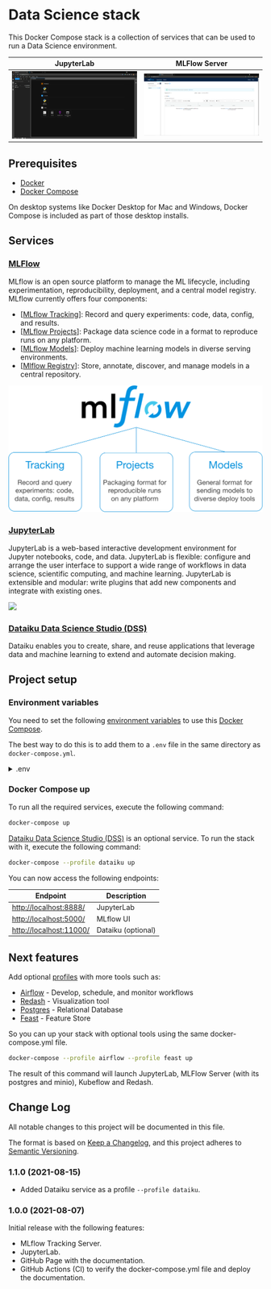 # Data Science stack

This Docker Compose stack is a collection of services that can be used to run a Data Science environment.

| **JupyterLab** | **MLFlow Server** |
| :-: | :-: |
| ![](../docs/images/JupyterLab.png) | ![](../docs/images/mlflow.png) |

## Prerequisites

- [Docker](https://www.docker.com/products/docker-desktop)
- [Docker Compose](https://docs.docker.com/compose/install/)

On desktop systems like Docker Desktop for Mac and Windows, Docker Compose is included as part of those desktop installs.

## Services 

### [MLFlow](https://mlflow.org/)

MLflow is an open source platform to manage the ML lifecycle, including experimentation, reproducibility, deployment, and a central model registry. MLflow currently offers four components:

- [[MLflow Tracking](https://mlflow.org/docs/latest/tracking.html)]: Record and query experiments: code, data, config, and results.
- [[MLflow Projects](https://mlflow.org/docs/latest/projects.html)]: Package data science code in a format to reproduce runs on any platform.
- [[MLflow Models](https://mlflow.org/docs/latest/models.html)]: Deploy machine learning models in diverse serving environments.
- [[Mlflow Registry](https://mlflow.org/docs/latest/model-registry.html)]: Store, annotate, discover, and manage models in a central repository.

![](../docs/images/mlflow_lifecycle.png)

### [JupyterLab](https://jupyter.org/)

JupyterLab is a web-based interactive development environment for Jupyter notebooks, code, and data. JupyterLab is flexible: configure and arrange the user interface to support a wide range of workflows in data science, scientific computing, and machine learning. JupyterLab is extensible and modular: write plugins that add new components and integrate with existing ones.

![](https://jupyter.org/assets/labpreview.png)

### [Dataiku Data Science Studio (DSS)](https://www.dataiku.com/)

Dataiku enables you to create, share, and reuse applications that leverage data and machine learning to extend and automate decision making.

## Project setup

### Environment variables

You need to set the following [environment variables](https://docs.docker.com/compose/environment-variables/) to use this [Docker Compose](https://docs.docker.com/compose/).

The best way to do this is to add them to a `.env` file in the same directory as `docker-compose.yml`.

<details><summary>.env</summary>
<p>

```properties
MLFLOW_PORT=5000
MLFLOW_DB_USERNAME=mlflow
MLFLOW_DB_PASSWORD=mlflow
MLFLOW_DB_DATABASE=mlflow
MLFLOW_DB_PORT=5432

MINIO_ACCESS_KEY=minio
MINIO_SECRET_KEY=minio123

JUPYTERLAB_PORT=8888
JUPYTERLAB_TOKEN=''
JUPYTERLAB_PASSWORD=''
```

</p>
</details>

### Docker Compose up

To run all the required services, execute the following command:

```bash
docker-compose up
```

[Dataiku Data Science Studio (DSS)](https://www.dataiku.com/) is an optional service. To run the stack with it, execute the following command:

```bash
docker-compose --profile dataiku up
```

You can now access the following endpoints:

| Endpoint | Description |
| - | - |
| [http://localhost:8888/](http://localhost:8888/) | JupyterLab |
| [http://localhost:5000/](http://localhost:5000/) | MLflow UI |
| [http://localhost:11000/](http://localhost:11000/) | Dataiku (optional) |

## Next features

Add optional [profiles](https://docs.docker.com/compose/profiles/) with more tools such as:

- [Airflow](https://airflow.apache.org/) - Develop, schedule, and monitor workflows
- [Redash](https://redash.io/) - Visualization tool
- [Postgres](https://www.postgresql.org/) - Relational Database
- [Feast](https://feast.dev/) - Feature Store
  
So you can up your stack with optional tools using the same docker-compose.yml file.

```bash
docker-compose --profile airflow --profile feast up
```

The result of this command will launch JupyterLab, MLFlow Server (with its postgres and minio), Kubeflow and Redash.

## Change Log

All notable changes to this project will be documented in this file.

The format is based on [Keep a Changelog](https://keepachangelog.com/en/1.0.0/), and this project adheres to [Semantic Versioning](https://semver.org/spec/v2.0.0.html).

### 1.1.0 (2021-08-15)

- Added Dataiku service as a profile `--profile dataiku`.

### 1.0.0 (2021-08-07)

Initial release with the following features:

- MLflow Tracking Server.
- JupyterLab.
- GitHub Page with the documentation.
- GitHub Actions (CI) to verify the docker-compose.yml file and deploy the documentation.

